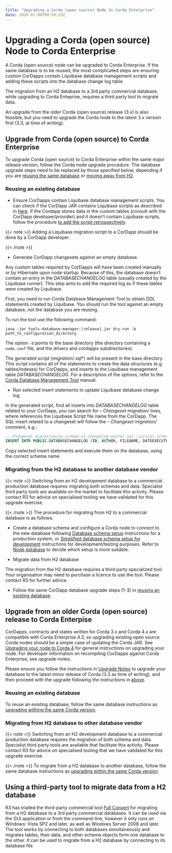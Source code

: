 ```yaml
---
title: "Upgrading a Corda (open source) Node to Corda Enterprise"
date: 2020-01-08T09:59:25Z
---
```



# Upgrading a Corda (open source) Node to Corda Enterprise
A Corda (open source) node can be upgraded to Corda Enterprise.
            If the same database is to be reused, the most complicated steps are ensuring custom CorDapps contain
            Liquibase database management scripts and adding these scripts into the database change log table.

The migration from an H2 database to a 3rd party commercial database, while upgrading to Corda Enteprise,
            requires a third party tool to migrate data.

An upgrade from the older Corda (open source) release (3.x) is also feasible,
            but you need to upgrade the Corda node to the latest 3.x version first (3.3, at time of writing).


## Upgrade from Corda (open source) to Corda Enterprise
To upgrade Corda (open source) to Corda Enterprise within the same major release version, follow the Corda node upgrade procedure.
                The database upgrade steps need to be replaced by those specified below,
                depending if you are [reusing the same database](#node-operations-upgrading-os-to-ent-1)
                or [moving away from H2](#node-operations-upgrading-os-to-ent-2).


### Reusing an existing database

* Ensure CorDapps contain Liquibase database management scripts.
                            You can check if the CorDapp JAR contains Liquibase scripts as described in [here](node-operations-cordapp-deployment.md#cordapp-deploymnet-database-setup-ref).
                            If the Cordapp stores data in the custom tables (consult with the CorDapp developer/provider)
                            and it doesn’t contain Liquibase scripts, follow the procedure
                            [to add the script retrospectively](database-management.md#database-management-add-liquibase-retrospectively-ref).


{{< note >}}
Adding a Liquibase migration script to a CorDapp should be done by a CorDapp developer.


{{< /note >}}

* Generate CorDapp changesets against an empty database.

Any custom tables required by CorDapps will have been created manually or by Hibernate upon node startup.
                            Because of this, the database doesn’t contain an entry in the *DATABASECHANGELOG* table (usually created by the Liquibase runner).
                            This step aims to add the required log as if these tables were created by Liquibase.

First, you need to run Corda Database Management Tool to obtain DDL statements created by Liquibase.
                            You should run the tool against an empty database, not the database you are reusing.

To run the tool use the following command:

```shell
java -jar tools-database-manager-|release|.jar dry-run -b path_to_configuration_directory
```
The option `-b` points to the base directory (the directory containing a `node.conf` file, and the *drivers* and *cordapps* subdirectories).

The generated script (*migration/*.sql*) will be present in the base directory.
                            This script contains all of the statements to create the data structures (e.g. tables/indexes) for CorDapps,
                            and inserts to the Liquibase management table *DATABASECHANGELOG*.
                            For a description of the options, refer to the [Corda Database Management Tool](node-database.md#database-management-tool-ref) manual.


* Run selected insert statements to update Liquibase database change log

In the generated script, find all inserts into *DATABASECHANGELOG* table related to your CorDapp,
                            you can search for *– Changeset migration/<file-name>* lines, where <file-name> references the Liquibase Script file name from the CorDapp.
                            The SQL insert related to a changeset will follow the *– Changeset migration/<file-name>* comment, e.g.:

```sql
-- Changeset migration/yo-schema-v1.changelog-master.sql::initial_schema_for_YoSchemaV1::R3.Corda.Generated
INSERT INTO PUBLIC.DATABASECHANGELOG (ID, AUTHOR, FILENAME, DATEEXECUTED, ORDEREXECUTED, MD5SUM, DESCRIPTION, COMMENTS, EXECTYPE, CONTEXTS, LABELS, LIQUIBASE, DEPLOYMENT_ID) VALUES ('initial_schema_for_YoSchemaV1', 'R3.Corda.Generated', 'migration/yo-schema-v1.changelog-master.sql', NOW(), 74, '7:2d4e1d5d7165a8edc848208d0707eb24', 'sql', '', 'EXECUTED', NULL, NULL, '3.5.3', '2862877878');
```
Copy selected insert statements and execute them on the database, using the correct schema name.



### Migrating from the H2 database to another database vendor

{{< note >}}
Switching from an H2 development database to a commercial production database requires migrating both schemas and data.
                        Specialist third party tools are available on the market to facilitate this activity. Please contact R3 for advice on specialised tooling
                        we have validated for this upgrade exercise.


{{< /note >}}
The procedure for migrating from H2 to a commercial database is as follows:


* Create a database schema and configure a Corda node to connect to the new database following [Database schema setup](node-database-admin.md) instructions
                            for a production system, or [Simplified database schema setup for development](node-database-developer.md) instructions for development/testing purposes.
                            Refer to [Node database](node-database.md) to decide which setup is more suitable.


* Migrate data from H2 database

The migration from the H2 database requires a third party specialized tool.
                            Your organisation may need to purchase a licence to use the tool.
                            Please contact R3 for further advice.


* Follow the same CorDapp database upgrade steps (1-3) in [reusing an existing database](#node-operations-upgrading-os-to-ent-1).



## Upgrade from an older Corda (open source) release to Corda Enterpise
CorDapps, contracts and states written for Corda 3.x and Corda 4.x are compatible with Corda Enterprise 4.3, so upgrading
                existing open source Corda nodes should be a simple case of updating the Corda JAR.
                See [Upgrading your node to Corda 4](node-upgrade-notes.md) for general instructions on upgrading your node.
                For developer information on recompiling CorDapps against Corda Enterprise, see upgrade-notes.

Please ensure you follow the instructions in [Upgrade Notes](https://docs.corda.net/releases/release-V3.3/upgrade-notes.html)
                to upgrade your database to the latest minor release of Corda (3.3 as time of writing),
                and then proceed with the upgrade following the instructions in [above](#node-operations-upgrading-os-to-ent-1).


### Reusing an existing database
To reuse an existing database, follow the same database instructions as
                    [upgrading withing the same Corda version](#node-operations-upgrading-os-to-ent-1).


### Migrating from H2 database to other database vendor

{{< note >}}
Switching from an H2 development database to a commercial production database requires the migration of both schema and data.
                        Specialist third party tools are available that facilitate this activity. Please contact R3 for advice on specialised tooling
                        that we have validated for this upgrade exercise.


{{< /note >}}
To migrate from a H2 database to another database, follow the same database instructions as
                    [upgrading within the same Corda version](#node-operations-upgrading-os-to-ent-2).


## Using a third-party tool to migrate data from a H2 database
R3 has trialled the third-party commercial tool [Full Convert](https://www.spectralcore.com/fullconvert) for migrating from a H2 database
                to a 3rd party commercial databases.
                It can be used via the GUI application or from the command-line, however it only runs on Windows: Vista SP2 and later, as well as Windows Server 2008 and later.
                The tool works by connecting to both databases simultaneously and migrates tables, their data, and other schema objects form one database to the other.
                It can be used to migrate from a H2 database by connecting to its database file.



